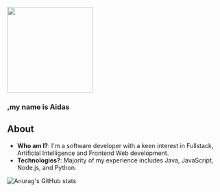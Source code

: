 <img src="https://bit.ly/3wY7igM" width="200">

### **,my name is Aidas**





## About
- **Who am I?**: I'm a software developer with a keen interest in Fullstack, Artificial Intelligence and Frontend Web development.
- **Technologies?**: Majority of my experience includes Java, JavaScript, Node.js, and Python.


![Anurag's GitHub stats](https://github-readme-stats.vercel.app/api?username=bakaichi&show_icons=true&theme=radical)
